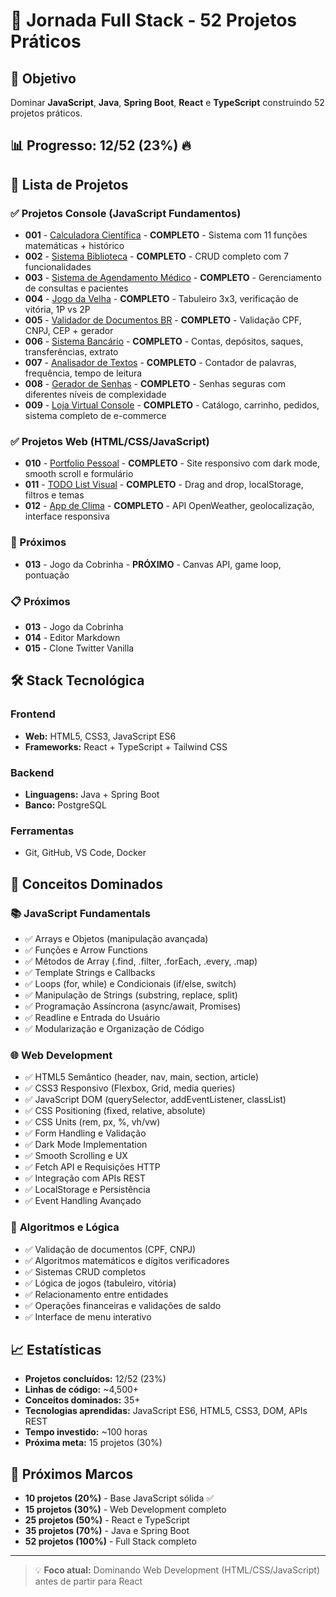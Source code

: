 # 🚀 Jornada Full Stack - 52 Projetos Práticos

## 🎯 Objetivo

Dominar **JavaScript**, **Java**, **Spring Boot**, **React** e **TypeScript** construindo 52 projetos práticos.

## 📊 Progresso: 12/52 (23%) 🔥

## 📂 Lista de Projetos

### ✅ Projetos Console (JavaScript Fundamentos)

- **001** - [Calculadora Científica](./projeto-001-calculadora-cientifica/) - **COMPLETO** - Sistema com 11 funções matemáticas + histórico
- **002** - [Sistema Biblioteca](./projeto-002-sistema-biblioteca/) - **COMPLETO** - CRUD completo com 7 funcionalidades
- **003** - [Sistema de Agendamento Médico](./projeto-003-agendamento-medico/) - **COMPLETO** - Gerenciamento de consultas e pacientes
- **004** - [Jogo da Velha](./projeto-004-jogo-velha/) - **COMPLETO** - Tabuleiro 3x3, verificação de vitória, 1P vs 2P
- **005** - [Validador de Documentos BR](./projeto-005-validador-documentos/) - **COMPLETO** - Validação CPF, CNPJ, CEP + gerador
- **006** - [Sistema Bancário](./projeto-006-sistema-bancario/) - **COMPLETO** - Contas, depósitos, saques, transferências, extrato
- **007** - [Analisador de Textos](./projeto-007-analisador-textos/) - **COMPLETO** - Contador de palavras, frequência, tempo de leitura
- **008** - [Gerador de Senhas](./projeto-008-gerador-senhas/) - **COMPLETO** - Senhas seguras com diferentes níveis de complexidade
- **009** - [Loja Virtual Console](./projeto-009-loja-virtual-console/) - **COMPLETO** - Catálogo, carrinho, pedidos, sistema completo de e-commerce

### ✅ Projetos Web (HTML/CSS/JavaScript)

- **010** - [Portfolio Pessoal](./projeto-010-portfolio-pessoal/) - **COMPLETO** - Site responsivo com dark mode, smooth scroll e formulário
- **011** - [TODO List Visual](./projeto-011-todo-visual/) - **COMPLETO** - Drag and drop, localStorage, filtros e temas
- **012** - [App de Clima](./projeto-012-app-clima/) - **COMPLETO** - API OpenWeather, geolocalização, interface responsiva

### 🔄 Próximos

- **013** - Jogo da Cobrinha - **PRÓXIMO** - Canvas API, game loop, pontuação

### 📋 Próximos

- **013** - Jogo da Cobrinha
- **014** - Editor Markdown
- **015** - Clone Twitter Vanilla

## 🛠️ Stack Tecnológica

### **Frontend**

- **Web:** HTML5, CSS3, JavaScript ES6
- **Frameworks:** React + TypeScript + Tailwind CSS

### **Backend**

- **Linguagens:** Java + Spring Boot
- **Banco:** PostgreSQL

### **Ferramentas**

- Git, GitHub, VS Code, Docker

## 🧠 Conceitos Dominados

### 📚 **JavaScript Fundamentals**

- ✅ Arrays e Objetos (manipulação avançada)
- ✅ Funções e Arrow Functions
- ✅ Métodos de Array (.find, .filter, .forEach, .every, .map)
- ✅ Template Strings e Callbacks
- ✅ Loops (for, while) e Condicionais (if/else, switch)
- ✅ Manipulação de Strings (substring, replace, split)
- ✅ Programação Assíncrona (async/await, Promises)
- ✅ Readline e Entrada do Usuário
- ✅ Modularização e Organização de Código

### 🌐 **Web Development**

- ✅ HTML5 Semântico (header, nav, main, section, article)
- ✅ CSS3 Responsivo (Flexbox, Grid, media queries)
- ✅ JavaScript DOM (querySelector, addEventListener, classList)
- ✅ CSS Positioning (fixed, relative, absolute)
- ✅ CSS Units (rem, px, %, vh/vw)
- ✅ Form Handling e Validação
- ✅ Dark Mode Implementation
- ✅ Smooth Scrolling e UX
- ✅ Fetch API e Requisições HTTP
- ✅ Integração com APIs REST
- ✅ LocalStorage e Persistência
- ✅ Event Handling Avançado

### 🎯 **Algoritmos e Lógica**

- ✅ Validação de documentos (CPF, CNPJ)
- ✅ Algoritmos matemáticos e dígitos verificadores
- ✅ Sistemas CRUD completos
- ✅ Lógica de jogos (tabuleiro, vitória)
- ✅ Relacionamento entre entidades
- ✅ Operações financeiras e validações de saldo
- ✅ Interface de menu interativo

## 📈 Estatísticas

- **Projetos concluídos:** 12/52 (23%)
- **Linhas de código:** ~4,500+
- **Conceitos dominados:** 35+
- **Tecnologias aprendidas:** JavaScript ES6, HTML5, CSS3, DOM, APIs REST
- **Tempo investido:** ~100 horas
- **Próxima meta:** 15 projetos (30%)

## 🎯 Próximos Marcos

- **10 projetos (20%)** - Base JavaScript sólida ✅
- **15 projetos (30%)** - Web Development completo
- **25 projetos (50%)** - React e TypeScript
- **35 projetos (70%)** - Java e Spring Boot
- **52 projetos (100%)** - Full Stack completo

---

> 💡 **Foco atual:** Dominando Web Development (HTML/CSS/JavaScript) antes de partir para React
